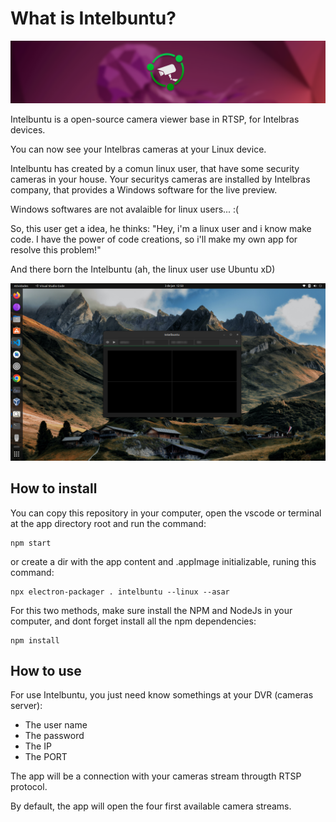 # What is Intelbuntu?
![Project banner](./style/images/intelbuntu_banner.png)

Intelbuntu is a open-source camera viewer base in RTSP, for Intelbras devices.

You can now see your Intelbras cameras at your Linux device.

Intelbuntu has created by a comun linux user, that have some security cameras in your house. Your securitys cameras are installed by Intelbras company, that provides a Windows software for the live preview.

Windows softwares are not avalaible for linux users... :(

So, this user get a idea, he thinks: "Hey, i'm a linux user and i know make code. I have the power of code creations, so i'll make my own app for resolve this problem!"

And there born the Intelbuntu (ah, the linux user use Ubuntu xD)

![Project screenshot](./style/images/screenshot.png)

## How to install

You can copy this repository in your computer, open the vscode or terminal at the app directory root and run the command:

```
npm start
```

or create a dir with the app content and .appImage initializable, runing this command:
```
npx electron-packager . intelbuntu --linux --asar
```
For this two methods, make sure install the NPM and NodeJs in your computer, and dont forget install all the npm dependencies:
```
npm install
```
## How to use

For use Intelbuntu, you just need know somethings at your DVR (cameras server):
- The user name
- The password
- The IP
- The PORT

The app will be a connection with your cameras stream througth RTSP protocol.

By default, the app will open the four first available camera streams.